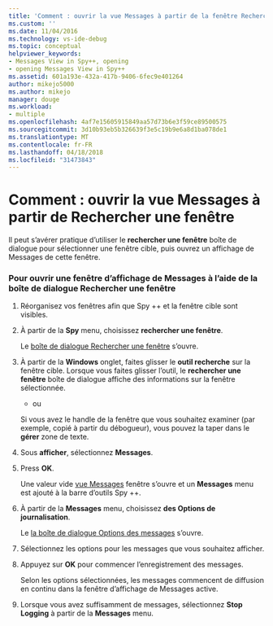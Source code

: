 ```yaml
---
title: 'Comment : ouvrir la vue Messages à partir de la fenêtre Rechercher | Documents Microsoft'
ms.custom: ''
ms.date: 11/04/2016
ms.technology: vs-ide-debug
ms.topic: conceptual
helpviewer_keywords:
- Messages View in Spy++, opening
- opening Messages View in Spy++
ms.assetid: 601a193e-432a-417b-9406-6fec9e401264
author: mikejo5000
ms.author: mikejo
manager: douge
ms.workload:
- multiple
ms.openlocfilehash: 4af7e15605915849aa57d73b6e3f59ce89500575
ms.sourcegitcommit: 3d10b93eb5b326639f3e5c19b9e6a8d1ba078de1
ms.translationtype: MT
ms.contentlocale: fr-FR
ms.lasthandoff: 04/18/2018
ms.locfileid: "31473843"
---
```

# <a name="how-to-open-messages-view-from-find-window"></a>Comment : ouvrir la vue Messages à partir de Rechercher une fenêtre
Il peut s’avérer pratique d’utiliser le **rechercher une fenêtre** boîte de dialogue pour sélectionner une fenêtre cible, puis ouvrez un affichage de Messages de cette fenêtre.  
  
### <a name="to-open-a-messages-view-window-using-the-find-window-dialog-box"></a>Pour ouvrir une fenêtre d’affichage de Messages à l’aide de la boîte de dialogue Rechercher une fenêtre  
  
1.  Réorganisez vos fenêtres afin que Spy ++ et la fenêtre cible sont visibles.  
  
2.  À partir de la **Spy** menu, choisissez **rechercher une fenêtre**.  
  
     Le [boîte de dialogue Rechercher une fenêtre](../debugger/find-window-dialog-box.md) s’ouvre.  
  
3.  À partir de la **Windows** onglet, faites glisser le **outil recherche** sur la fenêtre cible. Lorsque vous faites glisser l’outil, le **rechercher une fenêtre** boîte de dialogue affiche des informations sur la fenêtre sélectionnée.  
  
     - ou  
  
     Si vous avez le handle de la fenêtre que vous souhaitez examiner (par exemple, copié à partir du débogueur), vous pouvez la taper dans le **gérer** zone de texte.  
  
4.  Sous **afficher**, sélectionnez **Messages**.  
  
5.  Press **OK**.  
  
     Une valeur vide [vue Messages](../debugger/messages-view.md) fenêtre s’ouvre et un **Messages** menu est ajouté à la barre d’outils Spy ++.  
  
6.  À partir de la **Messages** menu, choisissez **des Options de journalisation**.  
  
     Le [la boîte de dialogue Options des messages](../debugger/message-options-dialog-box.md) s’ouvre.  
  
7.  Sélectionnez les options pour les messages que vous souhaitez afficher.  
  
8.  Appuyez sur **OK** pour commencer l’enregistrement des messages.  
  
     Selon les options sélectionnées, les messages commencent de diffusion en continu dans la fenêtre d’affichage de Messages active.  
  
9. Lorsque vous avez suffisamment de messages, sélectionnez **Stop Logging** à partir de la **Messages** menu.